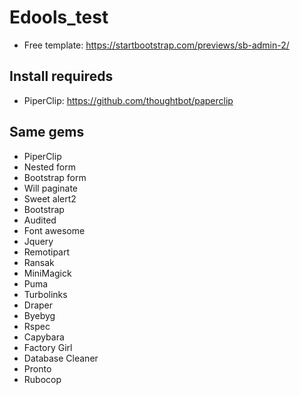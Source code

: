 # Edools_test
- Free template: https://startbootstrap.com/previews/sb-admin-2/

## Install requireds
- PiperClip: https://github.com/thoughtbot/paperclip

## Same gems
- PiperClip
- Nested form
- Bootstrap form
- Will paginate
- Sweet alert2
- Bootstrap
- Audited
- Font awesome
- Jquery
- Remotipart
- Ransak
- MiniMagick
- Puma
- Turbolinks
- Draper
- Byebyg
- Rspec
- Capybara
- Factory Girl
- Database Cleaner
- Pronto
- Rubocop